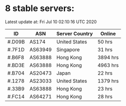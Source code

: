 # 8 stable servers:

Latest update at: Fri Jul 10 02:10:16 UTC 2020

| ID | ASN | Server Country | Online |
| -- | --- | -------------- | ------ |
| #.D09B | AS174 | United States | 50 hrs |
| #.7F1D | AS63949 | Singapore | 31 hrs |
| #.B6F8 | AS63888 | Hong Kong | 3894 hrs |
| #.BD3E | AS63888 | Hong Kong | 4963 hrs |
| #.B704 | AS20473 | Japan | 22 hrs |
| #.1278 | AS23033 | United States | 1379 hrs |
| #.33B9 | AS63888 | Hong Kong | 23 hrs |
| #.FC14 | AS64271 | Hong Kong | 28 hrs |

